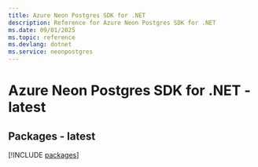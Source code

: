 ```yaml
---
title: Azure Neon Postgres SDK for .NET
description: Reference for Azure Neon Postgres SDK for .NET
ms.date: 09/01/2025
ms.topic: reference
ms.devlang: dotnet
ms.service: neonpostgres
---
```

# Azure Neon Postgres SDK for .NET - latest
## Packages - latest
[!INCLUDE [packages](neon-postgres-index.md)]